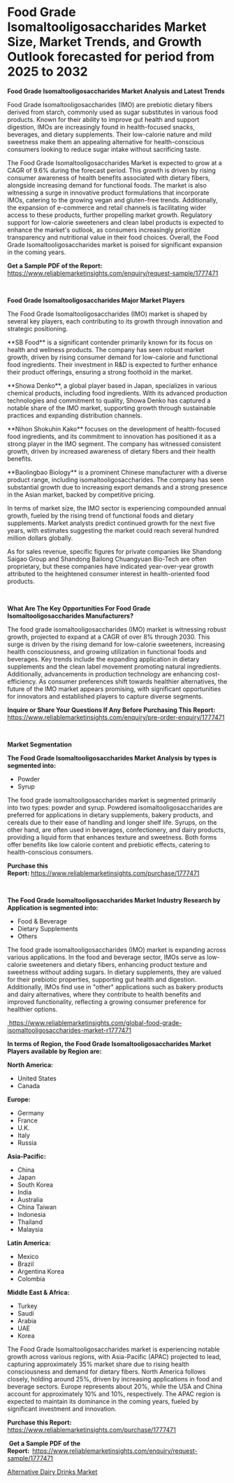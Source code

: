 <p><h1>Food Grade Isomaltooligosaccharides Market Size, Market Trends, and Growth Outlook forecasted for period from 2025 to 2032</h1></p><p><strong>Food Grade Isomaltooligosaccharides Market Analysis and Latest Trends</strong></p>
<p><p>Food Grade Isomaltooligosaccharides (IMO) are prebiotic dietary fibers derived from starch, commonly used as sugar substitutes in various food products. Known for their ability to improve gut health and support digestion, IMOs are increasingly found in health-focused snacks, beverages, and dietary supplements. Their low-calorie nature and mild sweetness make them an appealing alternative for health-conscious consumers looking to reduce sugar intake without sacrificing taste.</p><p>The Food Grade Isomaltooligosaccharides Market is expected to grow at a CAGR of 9.6% during the forecast period. This growth is driven by rising consumer awareness of health benefits associated with dietary fibers, alongside increasing demand for functional foods. The market is also witnessing a surge in innovative product formulations that incorporate IMOs, catering to the growing vegan and gluten-free trends. Additionally, the expansion of e-commerce and retail channels is facilitating wider access to these products, further propelling market growth. Regulatory support for low-calorie sweeteners and clean label products is expected to enhance the market's outlook, as consumers increasingly prioritize transparency and nutritional value in their food choices. Overall, the Food Grade Isomaltooligosaccharides market is poised for significant expansion in the coming years.</p></p>
<p><strong>Get a Sample PDF of the Report:&nbsp;</strong> <a href="https://www.reliablemarketinsights.com/enquiry/request-sample/1777471?utm_campaign=2282&utm_medium=2&utm_source=Github&utm_content=ia&utm_term=15022025&utm_id=food-grade-isomaltooligosaccharides">https://www.reliablemarketinsights.com/enquiry/request-sample/1777471</a></p>
<p>&nbsp;</p>
<p><strong>Food Grade Isomaltooligosaccharides Major Market Players</strong></p>
<p><p>The Food Grade Isomaltooligosaccharides (IMO) market is shaped by several key players, each contributing to its growth through innovation and strategic positioning. </p><p>**SB Food** is a significant contender primarily known for its focus on health and wellness products. The company has seen robust market growth, driven by rising consumer demand for low-calorie and functional food ingredients. Their investment in R&D is expected to further enhance their product offerings, ensuring a strong foothold in the market.</p><p>**Showa Denko**, a global player based in Japan, specializes in various chemical products, including food ingredients. With its advanced production technologies and commitment to quality, Showa Denko has captured a notable share of the IMO market, supporting growth through sustainable practices and expanding distribution channels.</p><p>**Nihon Shokuhin Kako** focuses on the development of health-focused food ingredients, and its commitment to innovation has positioned it as a strong player in the IMO segment. The company has witnessed consistent growth, driven by increased awareness of dietary fibers and their health benefits.</p><p>**Baolingbao Biology** is a prominent Chinese manufacturer with a diverse product range, including isomaltooligosaccharides. The company has seen substantial growth due to increasing export demands and a strong presence in the Asian market, backed by competitive pricing.</p><p>In terms of market size, the IMO sector is experiencing compounded annual growth, fueled by the rising trend of functional foods and dietary supplements. Market analysts predict continued growth for the next five years, with estimates suggesting the market could reach several hundred million dollars globally.</p><p>As for sales revenue, specific figures for private companies like Shandong Saigao Group and Shandong Bailong Chuangyuan Bio-Tech are often proprietary, but these companies have indicated year-over-year growth attributed to the heightened consumer interest in health-oriented food products.</p></p>
<p>&nbsp;</p>
<p><strong>What Are The Key Opportunities For Food Grade Isomaltooligosaccharides Manufacturers?</strong></p>
<p><p>The food grade isomaltooligosaccharides (IMO) market is witnessing robust growth, projected to expand at a CAGR of over 8% through 2030. This surge is driven by the rising demand for low-calorie sweeteners, increasing health consciousness, and growing utilization in functional foods and beverages. Key trends include the expanding application in dietary supplements and the clean label movement promoting natural ingredients. Additionally, advancements in production technology are enhancing cost-efficiency. As consumer preferences shift towards healthier alternatives, the future of the IMO market appears promising, with significant opportunities for innovators and established players to capture diverse segments.</p></p>
<p><strong>Inquire or Share Your Questions If Any Before Purchasing This Report:</strong> <a href="https://www.reliablemarketinsights.com/enquiry/pre-order-enquiry/1777471?utm_campaign=2282&utm_medium=2&utm_source=Github&utm_content=ia&utm_term=15022025&utm_id=food-grade-isomaltooligosaccharides">https://www.reliablemarketinsights.com/enquiry/pre-order-enquiry/1777471</a></p>
<p>&nbsp;</p>
<p><strong>Market Segmentation</strong></p>
<p><strong>The Food Grade Isomaltooligosaccharides Market Analysis by types is segmented into:</strong></p>
<p><ul><li>Powder</li><li>Syrup</li></ul></p>
<p><p>The food grade isomaltooligosaccharides market is segmented primarily into two types: powder and syrup. Powdered isomaltooligosaccharides are preferred for applications in dietary supplements, bakery products, and cereals due to their ease of handling and longer shelf life. Syrups, on the other hand, are often used in beverages, confectionery, and dairy products, providing a liquid form that enhances texture and sweetness. Both forms offer benefits like low calorie content and prebiotic effects, catering to health-conscious consumers.</p></p>
<p><strong>Purchase this Report:&nbsp;</strong><a href="https://www.reliablemarketinsights.com/purchase/1777471?utm_campaign=2282&utm_medium=2&utm_source=Github&utm_content=ia&utm_term=15022025&utm_id=food-grade-isomaltooligosaccharides">https://www.reliablemarketinsights.com/purchase/1777471</a></p>
<p>&nbsp;</p>
<p><strong>The Food Grade Isomaltooligosaccharides Market Industry Research by Application is segmented into:</strong></p>
<p><ul><li>Food & Beverage</li><li>Dietary Supplements</li><li>Others</li></ul></p>
<p><p>The food grade isomaltooligosaccharides (IMO) market is expanding across various applications. In the food and beverage sector, IMOs serve as low-calorie sweeteners and dietary fibers, enhancing product texture and sweetness without adding sugars. In dietary supplements, they are valued for their prebiotic properties, supporting gut health and digestion. Additionally, IMOs find use in "other" applications such as bakery products and dairy alternatives, where they contribute to health benefits and improved functionality, reflecting a growing consumer preference for healthier options.</p></p>
<p><a href="https://www.reliablemarketinsights.com/global-food-grade-isomaltooligosaccharides-market-r1777471?utm_campaign=2282&utm_medium=2&utm_source=Github&utm_content=ia&utm_term=15022025&utm_id=food-grade-isomaltooligosaccharides">&nbsp;https://www.reliablemarketinsights.com/global-food-grade-isomaltooligosaccharides-market-r1777471</a></p>
<p><strong>In terms of Region, the Food Grade Isomaltooligosaccharides Market Players available by Region are:</strong></p>
<p>
    <p> <strong> North America: </strong>
        <ul>
            <li>United States</li>
            <li>Canada</li>
        </ul>
        </p> 
    <p> <strong> Europe: </strong>
        <ul>
            <li>Germany</li>
            <li>France</li>
            <li>U.K.</li>
            <li>Italy</li>
            <li>Russia</li>
        </ul>
        </p> 
    <p> <strong> Asia-Pacific: </strong>
        <ul>
            <li>China</li>
            <li>Japan</li>
            <li>South Korea</li>
            <li>India</li>
            <li>Australia</li>
            <li>China Taiwan</li>
            <li>Indonesia</li>
            <li>Thailand</li>
            <li>Malaysia</li>
        </ul>
        </p> 
    <p> <strong> Latin America: </strong>
        <ul>
            <li>Mexico</li>
            <li>Brazil</li>
            <li>Argentina Korea</li>
            <li>Colombia</li>
        </ul>
        </p> 
    <p> <strong> Middle East & Africa: </strong>
        <ul>
            <li>Turkey</li>
            <li>Saudi</li>
            <li>Arabia</li>
            <li>UAE</li>
            <li>Korea</li>
        </ul>
    </p>
    </p>
<p><p>The Food Grade Isomaltooligosaccharides market is experiencing notable growth across various regions, with Asia-Pacific (APAC) projected to lead, capturing approximately 35% market share due to rising health consciousness and demand for dietary fibers. North America follows closely, holding around 25%, driven by increasing applications in food and beverage sectors. Europe represents about 20%, while the USA and China account for approximately 10% and 10%, respectively. The APAC region is expected to maintain its dominance in the coming years, fueled by significant investment and innovation.</p></p>
<p><strong>Purchase this Report: </strong><a href="https://www.reliablemarketinsights.com/purchase/1777471?utm_campaign=2282&utm_medium=2&utm_source=Github&utm_content=ia&utm_term=15022025&utm_id=food-grade-isomaltooligosaccharides">https://www.reliablemarketinsights.com/purchase/1777471</a></p>
<p>&nbsp;<strong>Get a Sample PDF of the Report:&nbsp;&nbsp;</strong><a href="https://www.reliablemarketinsights.com/enquiry/request-sample/1777471?utm_campaign=2282&utm_medium=2&utm_source=Github&utm_content=ia&utm_term=15022025&utm_id=food-grade-isomaltooligosaccharides">https://www.reliablemarketinsights.com/enquiry/request-sample/1777471</a></p>
<p><strong></strong></p>
<p><p><a href="https://github.com/sherikacas30/Market-Research-Report-List-1/blob/main/alternative-dairy-drinks-market.md?utm_campaign=2282&utm_medium=2&utm_source=Github&utm_content=ia&utm_term=15022025&utm_id=food-grade-isomaltooligosaccharides">Alternative Dairy Drinks Market</a></p></p>